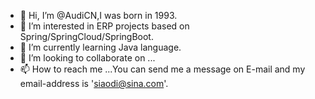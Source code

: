 - 👋 Hi, I’m @AudiCN,I was born in 1993.
- 👀 I’m interested in ERP projects based on Spring/SpringCloud/SpringBoot.
- 🌱 I’m currently learning Java language.
- 💞️ I’m looking to collaborate on ...
- 📫 How to reach me ...You can send me a message on E-mail and my email-address is 'siaodi@sina.com'.

<!---
AudiCN/AudiCN is a ✨ special ✨ repository because its `README.md` (this file) appears on your GitHub profile.
You can click the Preview link to take a look at your changes.
--->
